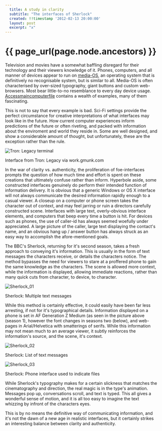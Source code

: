 ```yaml
---
  title: A study in clarity
  subtitle: "The interfaces of Sherlock"
  created: !!timestamp '2012-02-13 20:00:00'
  layout: post
  excerpt: "x"
---
```


# {{ page_url(page.node.ancestors) }}
Television and movies have a somewhat baffling disregard for their technology and their viewers
knowledge of it. Phones, computers, and all manner of devices appear to run on [media-OS](http://5by5.tv/incomparable/76), an operating system that is definitively no recognisable system, but is similar to all. Media-OS is often characterised by over-sized typography, giant buttons and custom web-browsers. Most bear little-to-no resemblance to every day device usage. [Accessmaincomputerfile](http://accessmaincomputerfile.net) contains a wealth of examples, many of them fascinating.

This is not to say that every example is bad. Sci-Fi settings provide the perfect circumstance for creative interpretations of what interfaces may look like in the future. How current computer experiences inform predictions of the future or often riveting, and packed with information about the enviroment and world they reside in. Some are well designed, and show a considerable amount of thought, but unfortunately, these are the exception rather than the rule.

![Tron: Legacy terminal](/media/images/blog/2012/02/tron-console.png)
<figcaption class='caption'>Interface from Tron: Legacy via work.gmunk.com</figcaption>

In the war of clarity vs. authenticity, the proliferation of foe-interfaces prompts the question of how much time and effort is spent on these creations that ultimately confuse rather than inform. Hyperbole aside, some constructed interfaces genuinely do perform their intended function of information delivery. It is obvious that a generic Windows or OS X interface will not always communicate the desired information rapidly enough to a casual viewer. A closeup on a computer or phone screen takes the character out of context, and may feel jarring or ruin a directors carefully constructed scene. Interfaces with large text, overly-obvious interface elements, and computers that beep every time a button is hit. For devices such as phones, the use of caller-id has always seemed woefully under appreciated. A large picture of the caller, large text displaying the contact's name, and an obvious hang up / answer button has always struck as an easy way to accomplish the afore-mentioned goals.

The BBC's Sherlock, returning for it's second season, takes a fresh approach to conveying it's information. This is usually in the form of text messages the characters receive, or details the characters notice. The method bypasses the need for viewers to stare at a proffered phone to gain the same knowledge as the characters. The scene is allowed more context, while the information is displayed, allowing immediate reactions, rather than many quick cuts from character, to device, to character.


![Sherlock_01](http://marcziani.com/blog/wp-content/uploads/2012/02/Sherlock_SS_01.jpeg)
<figcaption class='caption'>Sherlock: Multiple text messages</figcaption>

While this method is certainly effective, it could easily have been far less arresting, if not for it's typographical details. Information displayed on a phone is set in AF Generation Z Medium (as seen in the picture above (season 1), however the font changes in seasons two (below), and web-pages in Arial/Helvetica with smatterings of serifs. While this information may not mean much to an average viewer, it subtly reinforces the information's source, and the scene, it's context.

![Sherlock_02](http://marcziani.com/blog/wp-content/uploads/2012/02/Sherlock_SS_02.jpeg)
<figcaption class='caption'>Sherlock: List of text messages</figcaption>

![Sherlock_03](http://marcziani.com/blog/wp-content/uploads/2012/02/Sherlock_SS_03.jpeg)
<figcaption class='caption'>Sherlock: Phone interface used to indicate files</figcaption>

While Sherlock's typography makes for a certain slickness that matches the cinematography and direction, the real magic is in the type's animation. Messages pop up, conversations scroll, and text is typed. This all gives a wonderful sense of motion, and it is all too easy to imagine the text whizzing by infront of the characters eyes.

This is by no means the definitive way of communicating information, and it's not the dawn of a new age in realistic interfaces, but it certainly strikes an interesting balance between clarity and authenticity.
